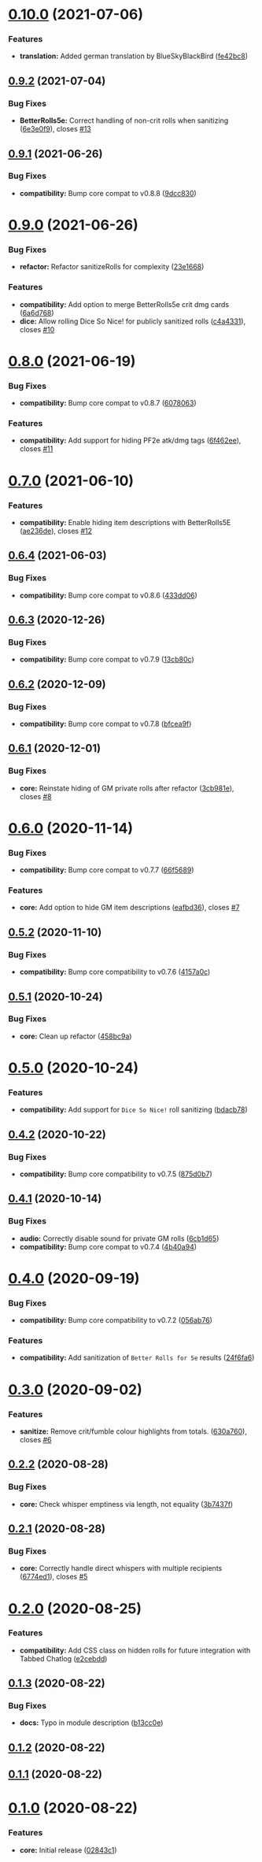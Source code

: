 # [0.10.0](https://github.com/sPOiDar/fvtt-module-hide-gm-rolls/compare/v0.9.2...v0.10.0) (2021-07-06)


### Features

* **translation:** Added german translation by BlueSkyBlackBird ([fe42bc8](https://github.com/sPOiDar/fvtt-module-hide-gm-rolls/commit/fe42bc8))




## [0.9.2](https://github.com/sPOiDar/fvtt-module-hide-gm-rolls/compare/v0.9.1...v0.9.2) (2021-07-04)


### Bug Fixes

* **BetterRolls5e:** Correct handling of non-crit rolls when sanitizing ([6e3e0f9](https://github.com/sPOiDar/fvtt-module-hide-gm-rolls/commit/6e3e0f9)), closes [#13](https://github.com/sPOiDar/fvtt-module-hide-gm-rolls/issues/13)




## [0.9.1](https://github.com/sPOiDar/fvtt-module-hide-gm-rolls/compare/v0.9.0...v0.9.1) (2021-06-26)


### Bug Fixes

* **compatibility:** Bump core compat to v0.8.8 ([9dcc830](https://github.com/sPOiDar/fvtt-module-hide-gm-rolls/commit/9dcc830))




# [0.9.0](https://github.com/sPOiDar/fvtt-module-hide-gm-rolls/compare/v0.8.0...v0.9.0) (2021-06-26)


### Bug Fixes

* **refactor:** Refactor sanitizeRolls for complexity ([23e1668](https://github.com/sPOiDar/fvtt-module-hide-gm-rolls/commit/23e1668))


### Features

* **compatibility:** Add option to merge BetterRolls5e crit dmg cards ([6a6d768](https://github.com/sPOiDar/fvtt-module-hide-gm-rolls/commit/6a6d768))
* **dice:** Allow rolling Dice So Nice! for publicly sanitized rolls ([c4a4331](https://github.com/sPOiDar/fvtt-module-hide-gm-rolls/commit/c4a4331)), closes [#10](https://github.com/sPOiDar/fvtt-module-hide-gm-rolls/issues/10)




# [0.8.0](https://github.com/sPOiDar/fvtt-module-hide-gm-rolls/compare/v0.7.0...v0.8.0) (2021-06-19)


### Bug Fixes

* **compatibility:** Bump core compat to v0.8.7 ([6078063](https://github.com/sPOiDar/fvtt-module-hide-gm-rolls/commit/6078063))


### Features

* **compatibility:** Add support for hiding PF2e atk/dmg tags ([6f462ee](https://github.com/sPOiDar/fvtt-module-hide-gm-rolls/commit/6f462ee)), closes [#11](https://github.com/sPOiDar/fvtt-module-hide-gm-rolls/issues/11)




# [0.7.0](https://github.com/sPOiDar/fvtt-module-hide-gm-rolls/compare/v0.6.4...v0.7.0) (2021-06-10)


### Features

* **compatibility:** Enable hiding item descriptions with BetterRolls5E ([ae236de](https://github.com/sPOiDar/fvtt-module-hide-gm-rolls/commit/ae236de)), closes [#12](https://github.com/sPOiDar/fvtt-module-hide-gm-rolls/issues/12)




## [0.6.4](https://github.com/sPOiDar/fvtt-module-hide-gm-rolls/compare/v0.6.3...v0.6.4) (2021-06-03)


### Bug Fixes

* **compatibility:** Bump core compat to v0.8.6 ([433dd06](https://github.com/sPOiDar/fvtt-module-hide-gm-rolls/commit/433dd06))




## [0.6.3](https://github.com/sPOiDar/fvtt-module-hide-gm-rolls/compare/v0.6.2...v0.6.3) (2020-12-26)


### Bug Fixes

* **compatibility:** Bump core compat to v0.7.9 ([13cb80c](https://github.com/sPOiDar/fvtt-module-hide-gm-rolls/commit/13cb80c))




## [0.6.2](https://github.com/sPOiDar/fvtt-module-hide-gm-rolls/compare/v0.6.1...v0.6.2) (2020-12-09)


### Bug Fixes

* **compatibility:** Bump core compat to v0.7.8 ([bfcea9f](https://github.com/sPOiDar/fvtt-module-hide-gm-rolls/commit/bfcea9f))




## [0.6.1](https://github.com/sPOiDar/fvtt-module-hide-gm-rolls/compare/v0.6.0...v0.6.1) (2020-12-01)


### Bug Fixes

* **core:** Reinstate hiding of GM private rolls after refactor ([3cb981e](https://github.com/sPOiDar/fvtt-module-hide-gm-rolls/commit/3cb981e)), closes [#8](https://github.com/sPOiDar/fvtt-module-hide-gm-rolls/issues/8)




# [0.6.0](https://github.com/sPOiDar/fvtt-module-hide-gm-rolls/compare/v0.5.2...v0.6.0) (2020-11-14)


### Bug Fixes

* **compatibility:** Bump core compat to v0.7.7 ([66f5689](https://github.com/sPOiDar/fvtt-module-hide-gm-rolls/commit/66f5689))


### Features

* **core:** Add option to hide GM item descriptions ([eafbd36](https://github.com/sPOiDar/fvtt-module-hide-gm-rolls/commit/eafbd36)), closes [#7](https://github.com/sPOiDar/fvtt-module-hide-gm-rolls/issues/7)




## [0.5.2](https://github.com/sPOiDar/fvtt-module-hide-gm-rolls/compare/v0.5.1...v0.5.2) (2020-11-10)


### Bug Fixes

* **compatibility:** Bump core compatibility to v0.7.6 ([4157a0c](https://github.com/sPOiDar/fvtt-module-hide-gm-rolls/commit/4157a0c))




## [0.5.1](https://github.com/sPOiDar/fvtt-module-hide-gm-rolls/compare/v0.5.0...v0.5.1) (2020-10-24)


### Bug Fixes

* **core:** Clean up refactor ([458bc9a](https://github.com/sPOiDar/fvtt-module-hide-gm-rolls/commit/458bc9a))




# [0.5.0](https://github.com/sPOiDar/fvtt-module-hide-gm-rolls/compare/v0.4.2...v0.5.0) (2020-10-24)


### Features

* **compatibility:** Add support for `Dice So Nice!` roll sanitizing ([bdacb78](https://github.com/sPOiDar/fvtt-module-hide-gm-rolls/commit/bdacb78))




## [0.4.2](https://github.com/sPOiDar/fvtt-module-hide-gm-rolls/compare/v0.4.1...v0.4.2) (2020-10-22)


### Bug Fixes

* **compatibility:** Bump core compatibility to v0.7.5 ([875d0b7](https://github.com/sPOiDar/fvtt-module-hide-gm-rolls/commit/875d0b7))




## [0.4.1](https://github.com/sPOiDar/fvtt-module-hide-gm-rolls/compare/v0.4.0...v0.4.1) (2020-10-14)


### Bug Fixes

* **audio:** Correctly disable sound for private GM rolls ([6cb1d65](https://github.com/sPOiDar/fvtt-module-hide-gm-rolls/commit/6cb1d65))
* **compatibility:** Bump core compat to v0.7.4 ([4b40a94](https://github.com/sPOiDar/fvtt-module-hide-gm-rolls/commit/4b40a94))




# [0.4.0](https://github.com/sPOiDar/fvtt-module-hide-gm-rolls/compare/v0.3.0...v0.4.0) (2020-09-19)


### Bug Fixes

* **compatibility:** Bump core compatibility to v0.7.2 ([056ab76](https://github.com/sPOiDar/fvtt-module-hide-gm-rolls/commit/056ab76))


### Features

* **compatibility:** Add sanitization of `Better Rolls for 5e` results ([24f6fa6](https://github.com/sPOiDar/fvtt-module-hide-gm-rolls/commit/24f6fa6))




# [0.3.0](https://github.com/sPOiDar/fvtt-module-hide-gm-rolls/compare/v0.2.2...v0.3.0) (2020-09-02)


### Features

* **sanitize:** Remove crit/fumble colour highlights from totals. ([630a760](https://github.com/sPOiDar/fvtt-module-hide-gm-rolls/commit/630a760)), closes [#6](https://github.com/sPOiDar/fvtt-module-hide-gm-rolls/issues/6)




## [0.2.2](https://github.com/sPOiDar/fvtt-module-hide-gm-rolls/compare/v0.2.1...v0.2.2) (2020-08-28)


### Bug Fixes

* **core:** Check whisper emptiness via length, not equality ([3b7437f](https://github.com/sPOiDar/fvtt-module-hide-gm-rolls/commit/3b7437f))




## [0.2.1](https://github.com/sPOiDar/fvtt-module-hide-gm-rolls/compare/v0.2.0...v0.2.1) (2020-08-28)


### Bug Fixes

* **core:** Correctly handle direct whispers with multiple recipients ([6774ed1](https://github.com/sPOiDar/fvtt-module-hide-gm-rolls/commit/6774ed1)), closes [#5](https://github.com/sPOiDar/fvtt-module-hide-gm-rolls/issues/5)




# [0.2.0](https://github.com/sPOiDar/fvtt-module-hide-gm-rolls/compare/v0.1.3...v0.2.0) (2020-08-25)


### Features

* **compatibility:** Add CSS class on hidden rolls for future integration with Tabbed Chatlog ([e2cebdd](https://github.com/sPOiDar/fvtt-module-hide-gm-rolls/commit/e2cebdd))




## [0.1.3](https://github.com/sPOiDar/fvtt-module-hide-gm-rolls/compare/v0.1.2...v0.1.3) (2020-08-22)


### Bug Fixes

* **docs:** Typo in module description ([b13cc0e](https://github.com/sPOiDar/fvtt-module-hide-gm-rolls/commit/b13cc0e))




## [0.1.2](https://github.com/sPOiDar/fvtt-module-hide-gm-rolls/compare/v0.1.1...v0.1.2) (2020-08-22)




## [0.1.1](https://github.com/sPOiDar/fvtt-module-hide-gm-rolls/compare/v0.1.0...v0.1.1) (2020-08-22)




# [0.1.0](https://github.com/sPOiDar/fvtt-module-hide-gm-rolls/compare/0.0.0...v0.1.0) (2020-08-22)


### Features

* **core:** Initial release ([02843c1](https://github.com/sPOiDar/fvtt-module-hide-gm-rolls/commit/02843c1))




